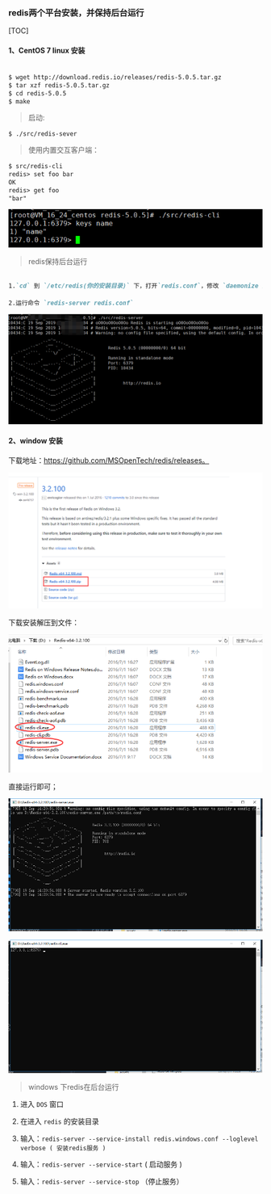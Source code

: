 ### redis两个平台安装，并保持后台运行

[TOC]

#### 1、CentOS 7 linux 安装

~~~shell

$ wget http://download.redis.io/releases/redis-5.0.5.tar.gz
$ tar xzf redis-5.0.5.tar.gz
$ cd redis-5.0.5
$ make

~~~

> 启动:
~~~shell
$ ./src/redis-sever
~~~

> 使用内置交互客户端：
~~~shell
$ src/redis-cli
redis> set foo bar
OK
redis> get foo
"bar"
~~~

![1568875839581](assets/1568875839581.png)

> redis保持后台运行

~~~markdown

1.`cd` 到 `/etc/redis(你的安装目录)` 下，打开`redis.conf`，修改 `daemonize 为 yes`

2.运行命令 `redis-server redis.conf`

~~~

![1568875524461](assets/1568875524461.png)


#### 2、window 安装

下载地址：https://github.com/MSOpenTech/redis/releases。

![1568876026166](assets/1568876026166.png)

下载安装解压到文件：

![1568876117830](assets/1568876117830.png)

直接运行即可；

![1568876252520](assets/1568876252520.png)

![1568876266307](assets/1568876266307.png)

> windows 下redis在后台运行

1. 进入 `DOS` 窗口

2. 在进入 `redis` 的安装目录

3. 输入：`redis-server --service-install redis.windows.conf --loglevel verbose ( 安装redis服务 )`

4. 输入：`redis-server --service-start` ( 启动服务 )

5. 输入：`redis-server --service-stop` （停止服务）



